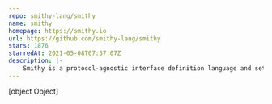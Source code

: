 ```yaml
---
repo: smithy-lang/smithy
name: smithy
homepage: https://smithy.io
url: https://github.com/smithy-lang/smithy
stars: 1876
starredAt: 2021-05-08T07:37:07Z
description: |-
    Smithy is a protocol-agnostic interface definition language and set of tools for generating clients, servers, and documentation for any programming language.
---
```


[object Object]
